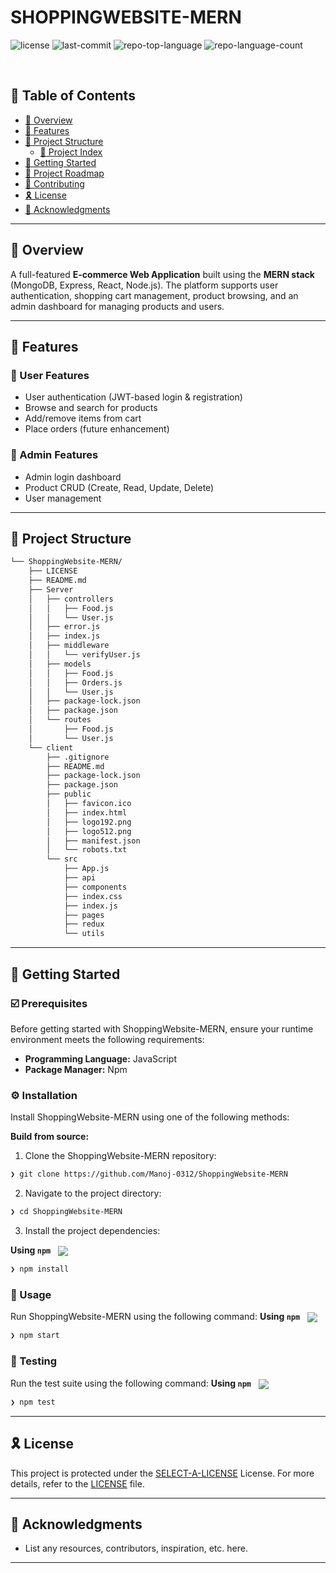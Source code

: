 <div align="left" style="position: relative;">
<h1>SHOPPINGWEBSITE-MERN</h1>
<p align="left">
</p>
<p align="left">
	<img src="https://img.shields.io/github/license/Manoj-0312/ShoppingWebsite-MERN?style=default&logo=opensourceinitiative&logoColor=white&color=0080ff" alt="license">
	<img src="https://img.shields.io/github/last-commit/Manoj-0312/ShoppingWebsite-MERN?style=default&logo=git&logoColor=white&color=0080ff" alt="last-commit">
	<img src="https://img.shields.io/github/languages/top/Manoj-0312/ShoppingWebsite-MERN?style=default&color=0080ff" alt="repo-top-language">
	<img src="https://img.shields.io/github/languages/count/Manoj-0312/ShoppingWebsite-MERN?style=default&color=0080ff" alt="repo-language-count">
</p>
<p align="left"><!-- default option, no dependency badges. -->
</p>
<p align="left">
	<!-- default option, no dependency badges. -->
</p>
</div>
<br clear="right">

## 🔗 Table of Contents

- [📍 Overview](#-overview)
- [👾 Features](#-features)
- [📁 Project Structure](#-project-structure)
  - [📂 Project Index](#-project-index)
- [🚀 Getting Started](#-getting-started)
- [📌 Project Roadmap](#-project-roadmap)
- [🔰 Contributing](#-contributing)
- [🎗 License](#-license)
- [🙌 Acknowledgments](#-acknowledgments)

---

## 📍 Overview

A full-featured **E-commerce Web Application** built using the **MERN stack** (MongoDB, Express, React, Node.js). The platform supports user authentication, shopping cart management, product browsing, and an admin dashboard for managing products and users.

---

## 👾 Features

### 👤 User Features
- User authentication (JWT-based login & registration)
- Browse and search for products
- Add/remove items from cart
- Place orders (future enhancement)

### 🔐 Admin Features
- Admin login dashboard
- Product CRUD (Create, Read, Update, Delete)
- User management


---

## 📁 Project Structure

```sh
└── ShoppingWebsite-MERN/
    ├── LICENSE
    ├── README.md
    ├── Server
    │   ├── controllers
    │   │   ├── Food.js
    │   │   └── User.js
    │   ├── error.js
    │   ├── index.js
    │   ├── middleware
    │   │   └── verifyUser.js
    │   ├── models
    │   │   ├── Food.js
    │   │   ├── Orders.js
    │   │   └── User.js
    │   ├── package-lock.json
    │   ├── package.json
    │   └── routes
    │       ├── Food.js
    │       └── User.js
    └── client
        ├── .gitignore
        ├── README.md
        ├── package-lock.json
        ├── package.json
        ├── public
        │   ├── favicon.ico
        │   ├── index.html
        │   ├── logo192.png
        │   ├── logo512.png
        │   ├── manifest.json
        │   └── robots.txt
        └── src
            ├── App.js
            ├── api
            ├── components
            ├── index.css
            ├── index.js
            ├── pages
            ├── redux
            └── utils
```
---
## 🚀 Getting Started

### ☑️ Prerequisites

Before getting started with ShoppingWebsite-MERN, ensure your runtime environment meets the following requirements:

- **Programming Language:** JavaScript
- **Package Manager:** Npm


### ⚙️ Installation

Install ShoppingWebsite-MERN using one of the following methods:

**Build from source:**

1. Clone the ShoppingWebsite-MERN repository:
```sh
❯ git clone https://github.com/Manoj-0312/ShoppingWebsite-MERN
```

2. Navigate to the project directory:
```sh
❯ cd ShoppingWebsite-MERN
```

3. Install the project dependencies:


**Using `npm`** &nbsp; [<img align="center" src="https://img.shields.io/badge/npm-CB3837.svg?style={badge_style}&logo=npm&logoColor=white" />](https://www.npmjs.com/)

```sh
❯ npm install
```




### 🤖 Usage
Run ShoppingWebsite-MERN using the following command:
**Using `npm`** &nbsp; [<img align="center" src="https://img.shields.io/badge/npm-CB3837.svg?style={badge_style}&logo=npm&logoColor=white" />](https://www.npmjs.com/)

```sh
❯ npm start
```


### 🧪 Testing
Run the test suite using the following command:
**Using `npm`** &nbsp; [<img align="center" src="https://img.shields.io/badge/npm-CB3837.svg?style={badge_style}&logo=npm&logoColor=white" />](https://www.npmjs.com/)

```sh
❯ npm test
```


------

## 🎗 License

This project is protected under the [SELECT-A-LICENSE](https://choosealicense.com/licenses) License. For more details, refer to the [LICENSE](https://choosealicense.com/licenses/) file.

---

## 🙌 Acknowledgments

- List any resources, contributors, inspiration, etc. here.

---
